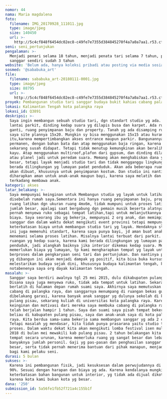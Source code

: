 ```yaml
---
nomor: 44
nama: Maria magdalena
foto:
  filename: IMG_20170928_111011.jpg
  type: image/jpeg
  size: 140450
  url: >-
    http://5c4cf848f6454dc02ec8-c49fe7e7355d384845270f4a7a0a7aa1.r53.cf2.rackcdn.com/e1480cf8-fc68-446f-a606-80955e8362c7/IMG_20170928_111011.jpg
seni: seni_pertunjukan
pengalaman: >-
  Menjadi penari selama 18 tahun, menjadi penata tari selama 7 tahun, punya
  sanggar sendiri sudah 3 tahun 
website: 'Belum ada, hanya koleksi pribadi atau posting via media sosial'
sosmed: '@sababuka_art'
file:
  filename: sababuka_art-20180111-0001.jpg
  type: image/jpeg
  size: 88795
  url: >-
    http://5c4cf848f6454dc02ec8-c49fe7e7355d384845270f4a7a0a7aa1.r53.cf2.rackcdn.com/21aaf4ab-56fc-453b-91a2-60b56dc0744c/sababuka_art-20180111-0001.jpg
proyek: Pembangunan studio tari sanggar budaya bukit kahias cabang palangka raya
lokasi: Kalimantan Tengah kota palangka raya
lokasi_id: Q3891
deskripsi: >-
  Saya ingin membangun sebuah studio tari, dgn standart studio yg ada. Misalnya
  lantai parkit, dinding kedap suara yg dilapis busa dan karpet. Ada ruang
  ganti, ruang penyimpanan baju dan property. Tanah yg ada disamping rumah ibu
  saya site plannya 15x20. Mungkin sy bisa menggunakan 15x15 atau kurang dari
  itu,karena mempertimbangkan akses entrance maupun parkir. Bangunannya
  permanen, dengan bahan bata dan atap menggunakan baja ringan, karena kayu
  sekarang susah didapat. Tetapi tidak menutup kemungkinan akan beralih kebahan
  kayu. Atap menggunakan multiroof,plafon dari gypsum, dan dinding dilapisi busa
  atau planel jadi untuk peredam suara. Memang akan menghabiskan dana yg cukup
  besar, tetapi layak menjadi studio tari dan tidak mengganggu lingkungan,karena
  berada dilingkungan yg lumayan padat penduduk. Akan ada beberapa ruangan yang
  akan dibuat, khususnya untuk penyimpanan kostum. Dan studio ini nantinya
  diharapkan aman untuk anak-anak maupun bayi, karena saya melatih dan berkarya
  terkadang membawa anak.
kategori: akses
latar_belakang: >-
  Saya mempunyai keinginan untuk Membangun studio yg layak untuk latihan
  disebelah rumah saya.Sementara ini hanya ruang penyimpanan baju, properti dan
  ruang latihan dgn ukuran ruang 4mx6m, tidak mumpuni untuk proses latihan dalam
  jumlah besar, apalagi saat bergabung dgn pemain musik beserta alatnya. Dulu
  pernah menyewa ruko sebagai tempat latihan,tapi untuk melanjutkannya tidak ada
  biaya. Saya seorang ibu yg bekerja, mempunyai 2 org anak, dan memimpin sebuah
  sanggar dan dalam waktu dekat mengikuti event provinsi tetapi mempunyai
  keterbatasan biaya untuk membangun studio tari yg layak. Hendaknya studio tari
  ini juga memenuhi standart, karena saya punya bayi, jd aman buat anak saya
  menemani selama proses latihan. Misalnya lantai terbuat dari parkit. Serta
  ruangan yg kedap suara, karena kami berada dilingkungan yg lumayan padat
  penduduk, jadi alangkah baiknya jika interior dikemas kedap suara. Memang
  memerlukan biaya yg lumayan, tp kami mengharapkan tempat yg layak untuk
  berproses dalam pengkaryaan seni tari dan pertunjukan. Dan nantinya prasarana
  yg dibangun ini akan menjadi dampak yg positif, kita bisa buka kursus, untuk
  melestarikan budaya sejak dini, khususnya budaya kalimantan tengah, karena
  notabenenya saya org dayak kalimantan tengah.
masalah: >-
  Sanggar saya berdiri awalnya tgl 25 mei 2015, dulu dikabupaten pulang pisau.
  Disana saya juga menyewa ruko, tidak ada tempat untuk latihan. Sekarang masih
  berlatih di halaman depan rumah suami saya. Akhirnya saya memutuskan membuka
  cabang di palangka raya, dan sanggarnya menumpang di ruangan bekas gudang
  dibelakang garasi, karena banyak anak sanggar yg dulunya sekolah di kabupaten
  pulang pisau, sekarang kuliah di universitas kota palangka raya. Karena
  keinginan dan motivasi dari mereka saya membuka cabang di palangka raya dan
  telah berjalan hampir 1 tahun. Saya dan suami saya pisah tempat bekerja,
  beliau di kabupaten pulang pisau, saya dan anak-anak saya di kota palangka
  raya. Kita berdua sama-sama bekerja sama membangun sanggar yg ada 2 cabang.
  Tetapi masalah yg mendasar, kita tidak punya prasarana yaitu studio tari untuk
  proses. Dalam waktu dekat kita akan mengikuti lomba festival isen mulang thn
  2018 di bulan mei mewakili kab pulang pisau. 2 tahun belakangan kita menyewa
  tempat secara urunan, karena memerluka ruang yg sangat besar dan lebar karena
  banyaknya jumlah personil. Gaji yg pas-pasan dan penghasilan sanggar yg tidak
  besar, serta tidak pernah menerima bantuan dari pihak manapun, menjadi kendala
  bagi kami pelaku seni.
durasi: 5 bulan
sukses: >-
  Karena ini pembangunan fisik, jadi kesuksesan dalam perwujudannya di pastikan
  90%. Sesuai dengan harapan dan biaya yg ada. Karena kendalanya mungkin
  keterbatasan bahan bangunan untuk interior, yg tidak ada dijual dikota kami,
  karena kota kami bukan kota yg besar. 
dana: '250'
submission_id: 5a56fe1fb52f721a4c155b1f
---
```

